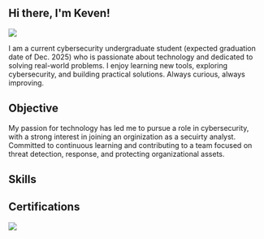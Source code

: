 ## Hi there, I'm Keven!
<a href="https://www.linkedin.com/in/keven-pierre-louis-33776a199"><img src="https://img.shields.io/badge/-LinkedIn-0072b1?&style=for-the-badge&logo=linkedin&logoColor=white" /></a>


I am a current cybersecurity undergraduate student (expected graduation date of Dec. 2025) who is passionate about technology and dedicated to solving real-world problems. I enjoy learning new tools, exploring cybersecurity, and building practical solutions. Always curious, always improving.


## Objective

My passion for technology has led me to pursue a role in cybersecurity, with a strong interest in joining an orginization as a secuirty analyst. Committed to continuous learning and contributing to a team focused on threat detection, response, and protecting organizational assets.


## Skills


## Certifications 

<div>    
<img src="https://img.shields.io/badge/Linux%20Essentials-blue?logo=linux&logoColor=white)](https://cs.lpi.org/caf/Xamman/certification/verify/LPI000627001/8nxxxk3mg3"

  
</div>

